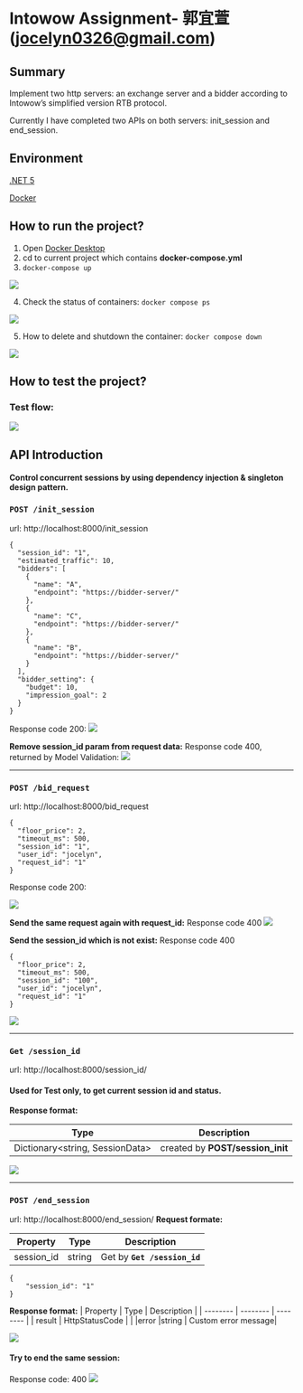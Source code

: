 # Intowow Assignment- 郭宜萱(jocelyn0326@gmail.com)


## Summary
Implement two http servers: an exchange server and a bidder according to Intowow’s simplified version RTB protocol.

Currently I have completed two APIs on both servers: init_session and end_session.

## Environment
[.NET 5](https://docs.microsoft.com/zh-tw/dotnet/core/whats-new/dotnet-5)

[Docker](https://www.docker.com/)

## How to run the project?
1. Open [Docker Desktop](https://www.docker.com/products/docker-desktop/)
2. cd to current project  which contains **docker-compose.yml**
3. `docker-compose up`

![](https://i.imgur.com/SPzJHht.png)

4. Check the status of containers: `docker compose ps`

 ![](https://i.imgur.com/cVEnqlh.png)

5. How to delete and shutdown the container: `docker compose down`

![](https://i.imgur.com/XaecxUy.png)


## How to test the project?

### Test flow:
![](https://i.imgur.com/nUL2vo3.gif)



## API Introduction

#### Control concurrent sessions by using dependency injection & singleton design pattern.


### `POST /init_session`
url: http://localhost:8000/init_session


```
{
  "session_id": "1",
  "estimated_traffic": 10,
  "bidders": [
    {
      "name": "A",
      "endpoint": "https://bidder-server/"
    },
    {
      "name": "C",
      "endpoint": "https://bidder-server/"
    },
    {
      "name": "B",
      "endpoint": "https://bidder-server/"
    }
  ],
  "bidder_setting": {
    "budget": 10,
    "impression_goal": 2
  }
}

```



Response code 200:
![](https://i.imgur.com/3P1cxdb.png)


**Remove session_id param from request data:**
Response code 400, returned by Model Validation:
![](https://i.imgur.com/ewbTMtt.png)



---
### `POST /bid_request`
url: http://localhost:8000/bid_request

```
{
  "floor_price": 2,
  "timeout_ms": 500,
  "session_id": "1",
  "user_id": "jocelyn",
  "request_id": "1"
}

```
Response code 200:

![](https://i.imgur.com/nvB8TJj.png)
 
          
          
**Send the same request again with request_id:**
Response code 400
![](https://i.imgur.com/2ZOIeH5.png)

**Send the session_id which is not exist:**
Response code 400
```
{
  "floor_price": 2,
  "timeout_ms": 500,
  "session_id": "100",
  "user_id": "jocelyn",
  "request_id": "1"
}
```
![](https://i.imgur.com/QXNa0uR.png)

---


### `Get /session_id`
url: http://localhost:8000/session_id/
#### Used for Test only, to get current session id and status.
**Response format:**

 | Type | Description |
 | -------- | -------- |
| Dictionary<string, SessionData>    | created by **POST/session_init**     |

![](https://i.imgur.com/FN4eksd.png)




---


### `POST /end_session`
url: http://localhost:8000/end_session/
**Request formate:**

| Property | Type | Description |
| -------- | -------- | -------- |
| session_id     | string     | Get by **`Get /session_id`**    |


```
{
    "session_id": "1"
}
```

**Response format:**
| Property | Type | Description |
| -------- | -------- | -------- |
| result     | HttpStatusCode     |      |
|error |string | Custom error message|

![](https://i.imgur.com/H6aDo0T.png)

#### Try to end the same session:
Response code: 400
![](https://i.imgur.com/cjCjn7E.png)

